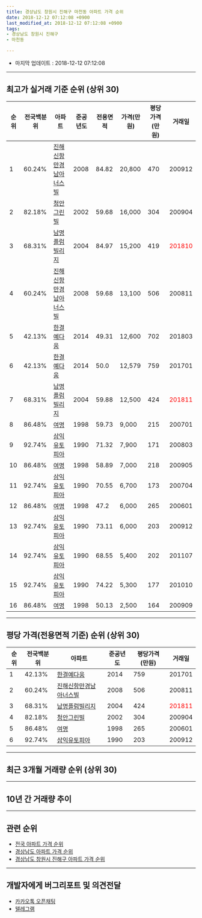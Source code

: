 ```yaml
---
title: 경상남도 창원시 진해구 마천동 아파트 가격 순위
date: 2018-12-12 07:12:08 +0900
last_modified_at: 2018-12-12 07:12:08 +0900
tags:
- 경상남도 창원시 진해구
- 마천동

---
```


* 마지막 업데이트 : 2018-12-12 07:12:08

---

## 최고가 실거래 기준 순위 (상위 30)


|순위|전국백분위|아파트|준공년도|전용면적|가격(만원)|평당가격(만원)|거래일|
|---|---|---|---|---|---|---|---|
|1|60.24%|[진해신항만경남아너스빌](https://search.naver.com/search.naver?query=%EA%B2%BD%EC%83%81%EB%82%A8%EB%8F%84+%EC%B0%BD%EC%9B%90%EC%8B%9C+%EC%A7%84%ED%95%B4%EA%B5%AC+%EB%A7%88%EC%B2%9C%EB%8F%99+%EC%A7%84%ED%95%B4%EC%8B%A0%ED%95%AD%EB%A7%8C%EA%B2%BD%EB%82%A8%EC%95%84%EB%84%88%EC%8A%A4%EB%B9%8C)|2008|84.82|20,800|470|200912|
|2|82.18%|[청안그린빌](https://search.naver.com/search.naver?query=%EA%B2%BD%EC%83%81%EB%82%A8%EB%8F%84+%EC%B0%BD%EC%9B%90%EC%8B%9C+%EC%A7%84%ED%95%B4%EA%B5%AC+%EB%A7%88%EC%B2%9C%EB%8F%99+%EC%B2%AD%EC%95%88%EA%B7%B8%EB%A6%B0%EB%B9%8C)|2002|59.68|16,000|304|200904|
|3|68.31%|[남명플럼빌리지](https://search.naver.com/search.naver?query=%EA%B2%BD%EC%83%81%EB%82%A8%EB%8F%84+%EC%B0%BD%EC%9B%90%EC%8B%9C+%EC%A7%84%ED%95%B4%EA%B5%AC+%EB%A7%88%EC%B2%9C%EB%8F%99+%EB%82%A8%EB%AA%85%ED%94%8C%EB%9F%BC%EB%B9%8C%EB%A6%AC%EC%A7%80)|2004|84.97|15,200|419|<span style="color:red">201810</span>|
|4|60.24%|[진해신항만경남아너스빌](https://search.naver.com/search.naver?query=%EA%B2%BD%EC%83%81%EB%82%A8%EB%8F%84+%EC%B0%BD%EC%9B%90%EC%8B%9C+%EC%A7%84%ED%95%B4%EA%B5%AC+%EB%A7%88%EC%B2%9C%EB%8F%99+%EC%A7%84%ED%95%B4%EC%8B%A0%ED%95%AD%EB%A7%8C%EA%B2%BD%EB%82%A8%EC%95%84%EB%84%88%EC%8A%A4%EB%B9%8C)|2008|59.68|13,100|506|200811|
|5|42.13%|[한결예다움](https://search.naver.com/search.naver?query=%EA%B2%BD%EC%83%81%EB%82%A8%EB%8F%84+%EC%B0%BD%EC%9B%90%EC%8B%9C+%EC%A7%84%ED%95%B4%EA%B5%AC+%EB%A7%88%EC%B2%9C%EB%8F%99+%ED%95%9C%EA%B2%B0%EC%98%88%EB%8B%A4%EC%9B%80)|2014|49.31|12,600|702|201803|
|6|42.13%|[한결예다움](https://search.naver.com/search.naver?query=%EA%B2%BD%EC%83%81%EB%82%A8%EB%8F%84+%EC%B0%BD%EC%9B%90%EC%8B%9C+%EC%A7%84%ED%95%B4%EA%B5%AC+%EB%A7%88%EC%B2%9C%EB%8F%99+%ED%95%9C%EA%B2%B0%EC%98%88%EB%8B%A4%EC%9B%80)|2014|50.0|12,579|759|201701|
|7|68.31%|[남명플럼빌리지](https://search.naver.com/search.naver?query=%EA%B2%BD%EC%83%81%EB%82%A8%EB%8F%84+%EC%B0%BD%EC%9B%90%EC%8B%9C+%EC%A7%84%ED%95%B4%EA%B5%AC+%EB%A7%88%EC%B2%9C%EB%8F%99+%EB%82%A8%EB%AA%85%ED%94%8C%EB%9F%BC%EB%B9%8C%EB%A6%AC%EC%A7%80)|2004|59.88|12,500|424|<span style="color:red">201811</span>|
|8|86.48%|[여명](https://search.naver.com/search.naver?query=%EA%B2%BD%EC%83%81%EB%82%A8%EB%8F%84+%EC%B0%BD%EC%9B%90%EC%8B%9C+%EC%A7%84%ED%95%B4%EA%B5%AC+%EB%A7%88%EC%B2%9C%EB%8F%99+%EC%97%AC%EB%AA%85)|1998|59.73|9,000|215|200701|
|9|92.74%|[삼익유토피아](https://search.naver.com/search.naver?query=%EA%B2%BD%EC%83%81%EB%82%A8%EB%8F%84+%EC%B0%BD%EC%9B%90%EC%8B%9C+%EC%A7%84%ED%95%B4%EA%B5%AC+%EB%A7%88%EC%B2%9C%EB%8F%99+%EC%82%BC%EC%9D%B5%EC%9C%A0%ED%86%A0%ED%94%BC%EC%95%84)|1990|71.32|7,900|171|200803|
|10|86.48%|[여명](https://search.naver.com/search.naver?query=%EA%B2%BD%EC%83%81%EB%82%A8%EB%8F%84+%EC%B0%BD%EC%9B%90%EC%8B%9C+%EC%A7%84%ED%95%B4%EA%B5%AC+%EB%A7%88%EC%B2%9C%EB%8F%99+%EC%97%AC%EB%AA%85)|1998|58.89|7,000|218|200905|
|11|92.74%|[삼익유토피아](https://search.naver.com/search.naver?query=%EA%B2%BD%EC%83%81%EB%82%A8%EB%8F%84+%EC%B0%BD%EC%9B%90%EC%8B%9C+%EC%A7%84%ED%95%B4%EA%B5%AC+%EB%A7%88%EC%B2%9C%EB%8F%99+%EC%82%BC%EC%9D%B5%EC%9C%A0%ED%86%A0%ED%94%BC%EC%95%84)|1990|70.55|6,700|173|200704|
|12|86.48%|[여명](https://search.naver.com/search.naver?query=%EA%B2%BD%EC%83%81%EB%82%A8%EB%8F%84+%EC%B0%BD%EC%9B%90%EC%8B%9C+%EC%A7%84%ED%95%B4%EA%B5%AC+%EB%A7%88%EC%B2%9C%EB%8F%99+%EC%97%AC%EB%AA%85)|1998|47.2|6,000|265|200601|
|13|92.74%|[삼익유토피아](https://search.naver.com/search.naver?query=%EA%B2%BD%EC%83%81%EB%82%A8%EB%8F%84+%EC%B0%BD%EC%9B%90%EC%8B%9C+%EC%A7%84%ED%95%B4%EA%B5%AC+%EB%A7%88%EC%B2%9C%EB%8F%99+%EC%82%BC%EC%9D%B5%EC%9C%A0%ED%86%A0%ED%94%BC%EC%95%84)|1990|73.11|6,000|203|200912|
|14|92.74%|[삼익유토피아](https://search.naver.com/search.naver?query=%EA%B2%BD%EC%83%81%EB%82%A8%EB%8F%84+%EC%B0%BD%EC%9B%90%EC%8B%9C+%EC%A7%84%ED%95%B4%EA%B5%AC+%EB%A7%88%EC%B2%9C%EB%8F%99+%EC%82%BC%EC%9D%B5%EC%9C%A0%ED%86%A0%ED%94%BC%EC%95%84)|1990|68.55|5,400|202|201107|
|15|92.74%|[삼익유토피아](https://search.naver.com/search.naver?query=%EA%B2%BD%EC%83%81%EB%82%A8%EB%8F%84+%EC%B0%BD%EC%9B%90%EC%8B%9C+%EC%A7%84%ED%95%B4%EA%B5%AC+%EB%A7%88%EC%B2%9C%EB%8F%99+%EC%82%BC%EC%9D%B5%EC%9C%A0%ED%86%A0%ED%94%BC%EC%95%84)|1990|74.22|5,300|177|201010|
|16|86.48%|[여명](https://search.naver.com/search.naver?query=%EA%B2%BD%EC%83%81%EB%82%A8%EB%8F%84+%EC%B0%BD%EC%9B%90%EC%8B%9C+%EC%A7%84%ED%95%B4%EA%B5%AC+%EB%A7%88%EC%B2%9C%EB%8F%99+%EC%97%AC%EB%AA%85)|1998|50.13|2,500|164|200909|


---

## 평당 가격(전용면적 기준) 순위 (상위 30)


|순위|전국백분위|아파트|준공년도|평당가격(만원)|거래일|
|---|---|---|---|---|---|
|1|42.13%|[한결예다움](https://search.naver.com/search.naver?query=%EA%B2%BD%EC%83%81%EB%82%A8%EB%8F%84+%EC%B0%BD%EC%9B%90%EC%8B%9C+%EC%A7%84%ED%95%B4%EA%B5%AC+%EB%A7%88%EC%B2%9C%EB%8F%99+%ED%95%9C%EA%B2%B0%EC%98%88%EB%8B%A4%EC%9B%80)|2014|759|201701|
|2|60.24%|[진해신항만경남아너스빌](https://search.naver.com/search.naver?query=%EA%B2%BD%EC%83%81%EB%82%A8%EB%8F%84+%EC%B0%BD%EC%9B%90%EC%8B%9C+%EC%A7%84%ED%95%B4%EA%B5%AC+%EB%A7%88%EC%B2%9C%EB%8F%99+%EC%A7%84%ED%95%B4%EC%8B%A0%ED%95%AD%EB%A7%8C%EA%B2%BD%EB%82%A8%EC%95%84%EB%84%88%EC%8A%A4%EB%B9%8C)|2008|506|200811|
|3|68.31%|[남명플럼빌리지](https://search.naver.com/search.naver?query=%EA%B2%BD%EC%83%81%EB%82%A8%EB%8F%84+%EC%B0%BD%EC%9B%90%EC%8B%9C+%EC%A7%84%ED%95%B4%EA%B5%AC+%EB%A7%88%EC%B2%9C%EB%8F%99+%EB%82%A8%EB%AA%85%ED%94%8C%EB%9F%BC%EB%B9%8C%EB%A6%AC%EC%A7%80)|2004|424|<span style="color:red">201811</span>|
|4|82.18%|[청안그린빌](https://search.naver.com/search.naver?query=%EA%B2%BD%EC%83%81%EB%82%A8%EB%8F%84+%EC%B0%BD%EC%9B%90%EC%8B%9C+%EC%A7%84%ED%95%B4%EA%B5%AC+%EB%A7%88%EC%B2%9C%EB%8F%99+%EC%B2%AD%EC%95%88%EA%B7%B8%EB%A6%B0%EB%B9%8C)|2002|304|200904|
|5|86.48%|[여명](https://search.naver.com/search.naver?query=%EA%B2%BD%EC%83%81%EB%82%A8%EB%8F%84+%EC%B0%BD%EC%9B%90%EC%8B%9C+%EC%A7%84%ED%95%B4%EA%B5%AC+%EB%A7%88%EC%B2%9C%EB%8F%99+%EC%97%AC%EB%AA%85)|1998|265|200601|
|6|92.74%|[삼익유토피아](https://search.naver.com/search.naver?query=%EA%B2%BD%EC%83%81%EB%82%A8%EB%8F%84+%EC%B0%BD%EC%9B%90%EC%8B%9C+%EC%A7%84%ED%95%B4%EA%B5%AC+%EB%A7%88%EC%B2%9C%EB%8F%99+%EC%82%BC%EC%9D%B5%EC%9C%A0%ED%86%A0%ED%94%BC%EC%95%84)|1990|203|200912|


---

## 최근 3개월 거래량 순위 (상위 30)


<div style="width:100%;">
    <canvas id="deal_count_ranking" height="250"></canvas>
</div>


<script>
new Chart(document.getElementById("deal_count_ranking"), {
    type: 'horizontalBar',
    data: {
        labels: ['남명플럼빌리지'],
        datasets: [{
            label: '실거래 수',
            data: [4],
            borderColor: "rgba(255, 0, 128, 1)",
            backgroundColor: "rgba(255, 0, 128, 0.5)",
            fill: false,
        }]
    },
    options: {
        responsive: true,
        title: {
            display: true,
            text: '최근 3개월 거래량 순위'
        },
        tooltips: {
            mode: 'index',
            intersect: false,
            callbacks: {
                title: function(tooltipItems, data) {
                    return "실거래 수:";
                },
                label: function(tooltipItem, data) {
                    return data.labels[tooltipItem.index] + ": " + tooltipItem.xLabel;
                }
            }
        },
        hover: {
            mode: 'nearest',
            intersect: true
        },
        scales: {
            xAxes: [{
                display: true,
                scaleLabel: {
                    display: true,
                    labelString: '실거래 수'
                },
                ticks: {
                    suggestedMin: 0,
                }
            }],
            yAxes: [{
                display: true,
                ticks: {
                    autoSkip: false,
                    callback: function(value, index, values) {
                        if (value.length > 15)
                            return value.substr(0, 13) + "...";
                        else
                            return value;
                    }
                },
                scaleLabel: {
                    display: false,
                }
            }]
        }
    }
});

</script>


---

## 10년 간 거래량 추이


<div style="width:100%;">
    <canvas id="deal_progress" height="250"></canvas>
</div>

<script>
new Chart(document.getElementById("deal_progress"), {
    type: 'line',
    data: {
        labels: ['200812','200901','200902','200903','200904','200905','200906','200907','200908','200909','200910','200911','200912','201001','201002','201003','201004','201005','201006','201007','201008','201009','201010','201011','201012','201101','201102','201103','201104','201105','201106','201107','201108','201109','201110','201111','201112','201201','201202','201203','201204','201205','201206','201207','201208','201209','201210','201211','201212','201301','201302','201303','201304','201305','201306','201307','201308','201309','201310','201311','201312','201401','201402','201403','201404','201405','201406','201407','201408','201409','201410','201411','201412','201501','201502','201503','201504','201505','201506','201507','201508','201509','201510','201511','201512','201601','201602','201603','201604','201605','201606','201607','201608','201609','201610','201611','201612','201701','201702','201703','201704','201705','201706','201707','201708','201709','201710','201711','201712','201801','201802','201803','201804','201805','201806','201807','201808','201809','201810','201811','201812'],
        datasets: [{
            label: '실거래 수',
            pointRadius: 1,
            data: [0, 0, 0, 5, 2, 1, 0, 0, 0, 2, 0, 0, 18, 1, 0, 3, 0, 1, 0, 0, 2, 2, 3, 2, 5, 0, 0, 3, 8, 16, 2, 2, 0, 2, 1, 3, 1, 1, 1, 1, 5, 5, 3, 7, 1, 2, 3, 4, 5, 5, 6, 4, 8, 6, 5, 3, 6, 3, 2, 4, 2, 3, 5, 2, 2, 5, 5, 6, 6, 5, 16, 14, 13, 9, 10, 8, 8, 9, 2, 7, 5, 5, 6, 2, 4, 3, 5, 7, 13, 2, 7, 4, 1, 2, 10, 9, 8, 3, 1, 2, 2, 5, 4, 2, 4, 2, 2, 0, 2, 1, 1, 5, 0, 4, 2, 4, 1, 1, 3, 1, 0],
            borderColor: "rgba(255, 201, 14, 1)",
            backgroundColor: "rgba(255, 201, 14, 0.5)",
            fill: true,
        }]
    },
    options: {
        responsive: true,
        title: {
            display: true,
            text: '10년간 거래량 추이'
        },
        tooltips: {
            mode: 'index',
            intersect: false,
        },
        hover: {
            mode: 'nearest',
            intersect: true
        },
        scales: {
            xAxes: [{
                display: true,
                scaleLabel: {
                    display: true,
                    labelString: '년/월'
                }
            }],
            yAxes: [{
                display: true,
                ticks: {
                    suggestedMin: 0,
                },
                scaleLabel: {
                    display: true,
                    labelString: '실거래 수'
                }
            }]
        }
    }
});

</script>


---

## 관련 순위

- [전국 아파트 가격 순위](https://inasie.github.io/apt-ranking/전국)
- [경상남도 아파트 가격 순위](https://inasie.github.io/apt-ranking/경상남도)
- [경상남도 창원시 진해구 아파트 가격 순위](https://inasie.github.io/apt-ranking/경상남도-창원시-진해구)


---

## 개발자에게 버그리포트 및 의견전달

- [카카오톡 오픈채팅](https://open.kakao.com/o/gLJUAP4)
- [텔레그램](https://t.me/inasie)

